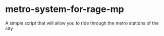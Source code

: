 # metro-system-for-rage-mp

A simple script that will allow you to ride through the metro stations of the city
